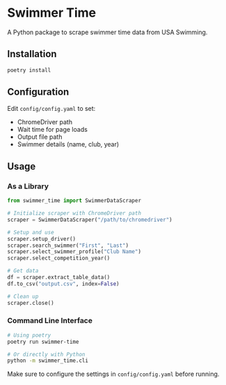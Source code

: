 # Swimmer Time

A Python package to scrape swimmer time data from USA Swimming.

## Installation

```bash
poetry install
```

## Configuration

Edit `config/config.yaml` to set:

- ChromeDriver path
- Wait time for page loads
- Output file path
- Swimmer details (name, club, year)

## Usage

### As a Library

```python
from swimmer_time import SwimmerDataScraper

# Initialize scraper with ChromeDriver path
scraper = SwimmerDataScraper("/path/to/chromedriver")

# Setup and use
scraper.setup_driver()
scraper.search_swimmer("First", "Last")
scraper.select_swimmer_profile("Club Name")
scraper.select_competition_year()

# Get data
df = scraper.extract_table_data()
df.to_csv("output.csv", index=False)

# Clean up
scraper.close()
```

### Command Line Interface

```bash
# Using poetry
poetry run swimmer-time

# Or directly with Python
python -m swimmer_time.cli
```

Make sure to configure the settings in `config/config.yaml` before running.
